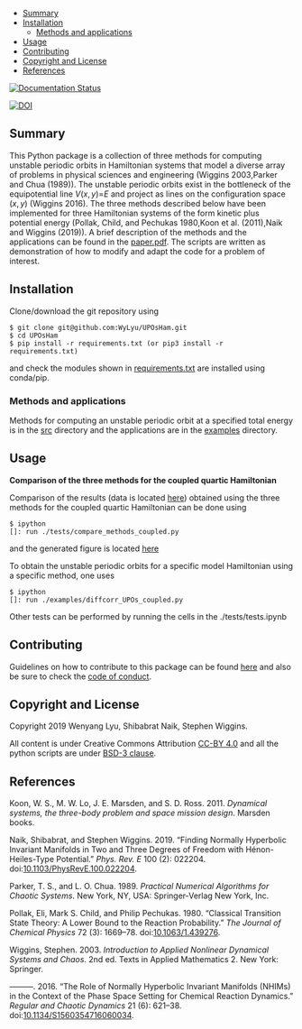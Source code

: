 -   [Summary](#summary)
-   [Installation](#installation)
    -   [Methods and applications](#methods-and-applications)
-   [Usage](#usage)
-   [Contributing](#contributing)
-   [Copyright and License](#copyright-and-license)
-   [References](#references)

[![Documentation Status](https://readthedocs.org/projects/uposham/badge/?version=latest)](https://uposham.readthedocs.io/en/latest/?badge=latest)

[![DOI](https://zenodo.org/badge/DOI/10.5281/zenodo.3373396.svg)](https://doi.org/10.5281/zenodo.3373396)

Summary
-------

This Python package is a collection of three methods for computing unstable periodic orbits in Hamiltonian systems that model a diverse array of problems in physical sciences and engineering (Wiggins 2003,Parker and Chua (1989)). The unstable periodic orbits exist in the bottleneck of the equipotential line *V*(*x*, *y*)=*E* and project as lines on the configuration space (*x*, *y*) (Wiggins 2016). The three methods described below have been implemented for three Hamiltonian systems of the form kinetic plus potential energy (Pollak, Child, and Pechukas 1980,Koon et al. (2011),Naik and Wiggins (2019)). A brief description of the methods and the applications can be found in the [paper.pdf](https://github.com/WyLyu/UPOsHam/tree/master/paper/paper.pdf). The scripts are written as demonstration of how to modify and adapt the code for a problem of interest.

Installation
------------

Clone/download the git repository using

``` git
$ git clone git@github.com:WyLyu/UPOsHam.git
$ cd UPOsHam
$ pip install -r requirements.txt (or pip3 install -r requirements.txt)
```

and check the modules shown in [requirements.txt](https://github.com/WyLyu/UPOsHam/tree/master/requirements.txt) are installed using conda/pip.

### Methods and applications

Methods for computing an unstable periodic orbit at a specified total energy is in the [src](src/) directory and the applications are in the [examples](examples/) directory.

Usage
-----

**Comparison of the three methods for the coupled quartic Hamiltonian**

Comparison of the results (data is located [here](https://github.com/WyLyu/UPOsHam/tree/master/data)) obtained using the three methods for the coupled quartic Hamiltonian can be done using

    $ ipython
    []: run ./tests/compare_methods_coupled.py

and the generated figure is located [here](tests/comparison_coupled.pdf)

To obtain the unstable periodic orbits for a specific model Hamiltonian using a specific method, one uses

    $ ipython
    []: run ./examples/diffcorr_UPOs_coupled.py

Other tests can be performed by running the cells in the ./tests/tests.ipynb

Contributing
------------

Guidelines on how to contribute to this package can be found [here](https://github.com/WyLyu/UPOsHam/blob/master/docs/contributing.md) and also be sure to check the [code of conduct](https://github.com/WyLyu/UPOsHam/blob/master/CODE_OF_CONDUCT.md).

Copyright and License
---------------------

Copyright 2019 Wenyang Lyu, Shibabrat Naik, Stephen Wiggins.

All content is under Creative Commons Attribution [CC-BY 4.0](https://creativecommons.org/licenses/by/4.0/legalcode.txt) and all the python scripts are under [BSD-3 clause](https://github.com/WyLyu/UPOsHam/blob/master/LICENSE).

References
----------

Koon, W. S., M. W. Lo, J. E. Marsden, and S. D. Ross. 2011. *Dynamical systems, the three-body problem and space mission design*. Marsden books.

Naik, Shibabrat, and Stephen Wiggins. 2019. “Finding Normally Hyperbolic Invariant Manifolds in Two and Three Degrees of Freedom with Hénon-Heiles-Type Potential.” *Phys. Rev. E* 100 (2): 022204. doi:[10.1103/PhysRevE.100.022204](https://doi.org/10.1103/PhysRevE.100.022204).

Parker, T. S., and L. O. Chua. 1989. *Practical Numerical Algorithms for Chaotic Systems*. New York, NY, USA: Springer-Verlag New York, Inc.

Pollak, Eli, Mark S. Child, and Philip Pechukas. 1980. “Classical Transition State Theory: A Lower Bound to the Reaction Probability.” *The Journal of Chemical Physics* 72 (3): 1669–78. doi:[10.1063/1.439276](https://doi.org/10.1063/1.439276).

Wiggins, Stephen. 2003. *Introduction to Applied Nonlinear Dynamical Systems and Chaos*. 2nd ed. Texts in Applied Mathematics 2. New York: Springer.

———. 2016. “The Role of Normally Hyperbolic Invariant Manifolds (NHIMs) in the Context of the Phase Space Setting for Chemical Reaction Dynamics.” *Regular and Chaotic Dynamics* 21 (6): 621–38. doi:[10.1134/S1560354716060034](https://doi.org/10.1134/S1560354716060034).
